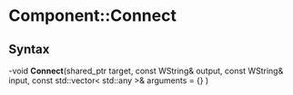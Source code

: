 # Component::Connect

## Syntax

-void **Connect**(shared_ptr<Component> target, const WString& output, const WString& input, const std::vector< std::any \>& arguments = {} )
